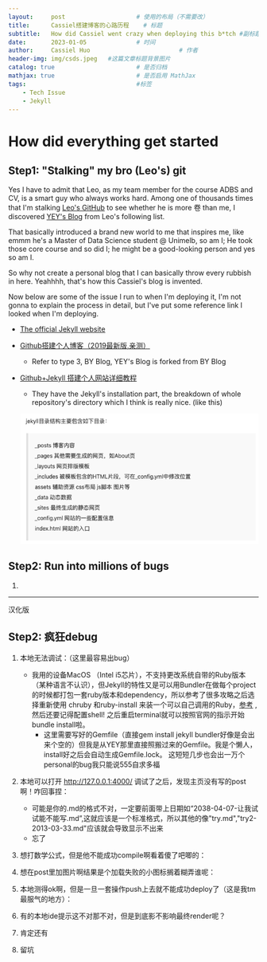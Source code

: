 ```yaml
---
layout:     post   				    # 使用的布局（不需要改）
title:      Cassiel搭建博客的心路历程  	# 标题 
subtitle:   How did Cassiel went crazy when deploying this b*tch #副标题
date:       2023-01-05 				# 时间
author:     Cassiel Huo  						# 作者
header-img: img/csds.jpeg 	#这篇文章标题背景图片
catalog: true 						# 是否归档
mathjax: true                       # 是否启用 MathJax
tags:								#标签
    - Tech Issue
    - Jekyll
---
```


# How did everything get started

## Step1: "Stalking" my bro (Leo's) git

Yes I have to admit that Leo, as my team member for the course ADBS and CV, is a smart guy who always works hard. Among one of thousands times that I'm stalking [Leo's GitHub](https://github.com/HaonanLyu) to see whether he is more 卷 than me, I discovered [YEY's Blog](https://yey.world/) from Leo's following list.  

That basically introduced a brand new world to me that inspires me, like emmm he's a Master of Data Science student @ Unimelb, so am I; He took those core course and so did I; he might be a good-looking person and yes so am I. 

So why not create a personal blog that I can basically throw every rubbish in here. Yeahhhh, that's how this Cassiel's blog is invented.

Now below are some of the issue I run to when I'm deploying it, I'm not gonna to explain the process in detail, but I've put some reference link I looked when I'm deploying.

* [The official Jekyll website](http://jekyllcn.com/) 
* [Github搭建个人博客（2019最新版,亲测）](https://blog.csdn.net/xudailong_blog/article/details/78762262) 
    * Refer to type 3, BY Blog, YEY's Blog is forked from BY Blog
* [Github+Jekyll 搭建个人网站详细教程](https://www.jianshu.com/p/9f71e260925d)
    * They have the Jekyll's installation part, the breakdown of whole repository's directory which I think is really nice. (like this)
    
    <p align="center">
        <img src="/media/blog_1.png" width="">
    </p>

## Step2: Run into millions of bugs

1. 

---
汉化版

## Step2: 疯狂debug

1. 本地无法调试：（这里最容易出bug） 
    * 我用的设备MacOS （Intel i5芯片），不支持更改系统自带的Ruby版本（某种语言不认识），但Jekyll的特性又是可以用Bundler在做每个project的时候都打包一套ruby版本和dependency，所以参考了很多攻略之后选择重新使用 chruby 和ruby-install 来装一个可以自己调用的Ruby，[参考](https://stackoverflow.com/questions/51126403/you-dont-have-write-permissions-for-the-library-ruby-gems-2-3-0-directory-ma) ,然后还要记得配置shell! 之后重启terminal就可以按照官网的指示开始bundle install啦。
        * 这里需要写好的Gemfile（直接gem install jekyll bundler好像是会出来个空的）但我是从YEY那里直接照搬过来的Gemfile。我是个懒人，install好之后会自动生成Gemfile.lock。 这短短几步也会出一万个personal的bug我只能说555自求多福
    
2. 本地可以打开 http://127.0.0.1:4000/ 调试了之后，发现主页没有写的post啊！咋回事捏：
    * 可能是你的.md的格式不对，一定要前面带上日期如“2038-04-07-让我试试能不能写.md”,这就应该是一个标准格式，所以其他的像"try.md","try2-2013-03-33.md"应该就会导致显示不出来
    * 忘了

3. 想打数学公式，但是他不能成功compile啊看着傻了吧唧的：

4. 想在post里加图片啊结果是个加载失败的小图标搁着糊弄谁呢：

5. 本地测得ok啊，但是一旦一套操作push上去就不能成功deploy了（这是我tm最服气的地方）：

6. 有的本地ide提示这不对那不对，但是到底影不影响最终render呢？

7. 肯定还有

8. 留坑